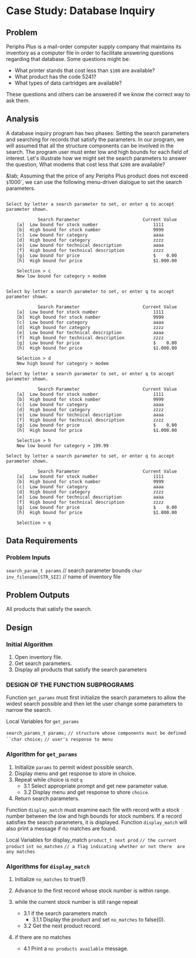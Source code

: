 # Case Study: Database Inquiry  

## Problem

Periphs Plus is a mail-order computer supply company that maintains its inventory
as a  computer file in order to facilitate answering questions regarding that database.
Some questions might be:

- What printer stands that cost less than `$100` are available?
- What product has the code 5241?
- What types of data cartridges are available?

These questions and others can be answered if we know the correct way to ask them.

## Analysis

A database inquiry program has two phases: Setting the search parameters and searching for records that satisfy the parameters.
In our program, we will assumed that all the structure components can be involved in the search. The program user must enter low and
high bounds for each field of interest. Let's illustrate how we might set the search parameters to answer the question, What modems that
cost less that `$200` are available?

&tab; Assuming that the price of any Periphs Plus product does not exceed `$`1000`, we can use the following menu-driven dialogue to set
the search parameters.

``` Menu-Driven Dialogue

Select by letter a search parameter to set, or enter q to accept parameter shown.

            Search Parameter                        Current Value
    [a]  Low bound for stock number                     1111
    [b]  High bound for stock number                    9999
    [c]  Low bound for category                         aaaa
    [d]  High bound for category                        zzzz
    [e]  Low bound for technical description            aaaa
    [f]  High bound for technical description           zzzz
    [g]  Low bound for price                            $    0.00
    [h]  High bound for price                           $1.000.00

    Selection > c
    New low bound for category > modem


Select by letter a search parameter to set, or enter q to accept parameter shown.

            Search Parameter                        Current Value
    [a]  Low bound for stock number                     1111
    [b]  High bound for stock number                    9999
    [c]  Low bound for category                         aaaa
    [d]  High bound for category                        zzzz
    [e]  Low bound for technical description            aaaa
    [f]  High bound for technical description           zzzz
    [g]  Low bound for price                            $    0.00
    [h]  High bound for price                           $1.000.00

    Selection > d
    New high bound for category > modem

Select by letter a search parameter to set, or enter q to accept parameter shown.

            Search Parameter                        Current Value
    [a]  Low bound for stock number                     1111
    [b]  High bound for stock number                    9999
    [c]  Low bound for category                         aaaa
    [d]  High bound for category                        zzzz
    [e]  Low bound for technical description            aaaa
    [f]  High bound for technical description           zzzz
    [g]  Low bound for price                            $    0.00
    [h]  High bound for price                           $1.000.00

    Selection > h
    New low bound for category > 199.99

Select by letter a search parameter to set, or enter q to accept parameter shown.

            Search Parameter                        Current Value
    [a]  Low bound for stock number                     1111
    [b]  High bound for stock number                    9999
    [c]  Low bound for category                         aaaa
    [d]  High bound for category                        zzzz
    [e]  Low bound for technical description            aaaa
    [f]  High bound for technical description           zzzz
    [g]  Low bound for price                            $    0.00
    [h]  High bound for price                           $1.000.00

    Selection > q
```

## Data Requirements

### Problem Inputs

`search_param_t params` // search parameter bounds
`char inv_filename[STR_SIZ]` // name of inventory file

## Problem Outputs

All products that satisfy the search.

## Design

### Initial Algorithm

1. Open inventory file.
2. Get search parameters.
3. Display all products that satisfy the search parameters

### DESIGN OF THE FUNCTION SUBPROGRAMS

Function `get_params` must first initialize the search parameters to allow the widest search possible and then
let the user change some parameters to narrow the search.

Local Variables for `get_params`

`search_params_t params;` `// structure whose components must be defined
``char choice;` `// user's response to menu`

### Algorithm for `get_params`

1. Initialize `params` to permit widest possible search.
2. Display menu and get response to store in choice.
3. Repeat while choice is not `q`
   - 3.1 Select appropriate prompt and get new parameter value.
   - 3.2 Display menu and get response to shore `choice`.
4. Return search parameters.

Function `display_match` must examine each file with record with a stock number
between the low and high bounds for stock numbers. If a record satisfies the search
parameters, it is displayed. Function `display_match` will also print a message if no matches are found.

Local Variables for display_match
`product_t next prod` `// the current product`
`int no_matches` `// a flag indicating whether or not there  are any matches`

### Algorithms for `display_match`

1. Initialize `no_matches` to true(1)
2. Advance to the first record whose stock number is within range.
3. while the current stock number is still range repeat

   - 3.1 if the search parameters match
     - 3.1.1 Display the product and set `no_matches` to false(0).
   - 3.2 Get the next product record.
4. if there are no matches
   - 4.1 Print a `no products available` message.
